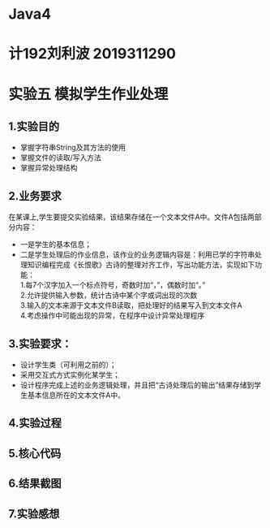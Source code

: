 # Java4
# 计192刘利波 2019311290
# 实验五 模拟学生作业处理
## 1.实验目的
- 掌握字符串String及其方法的使用
- 掌握文件的读取/写入方法
- 掌握异常处理结构
## 2.业务要求
在某课上,学生要提交实验结果，该结果存储在一个文本文件A中。文件A包括两部分内容：
- 一是学生的基本信息；
- 二是学生处理后的作业信息，该作业的业务逻辑内容是：利用已学的字符串处理知识编程完成《长恨歌》古诗的整理对齐工作，写出功能方法，实现如下功能：  
1.每7个汉字加入一个标点符号，奇数时加“，”，偶数时加“。”  
2.允许提供输入参数，统计古诗中某个字或词出现的次数  
3.输入的文本来源于文本文件B读取，把处理好的结果写入到文本文件A  
4.考虑操作中可能出现的异常，在程序中设计异常处理程序  
## 3.实验要求：
-  设计学生类（可利用之前的）；
- 采用交互式方式实例化某学生；
- 设计程序完成上述的业务逻辑处理，并且把“古诗处理后的输出”结果存储到学生基本信息所在的文本文件A中。
## 4.实验过程

## 5.核心代码


## 6.结果截图

## 7.实验感想

